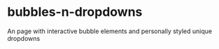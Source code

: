 # bubbles-n-dropdowns
An page with interactive bubble elements and personally styled unique dropdowns
